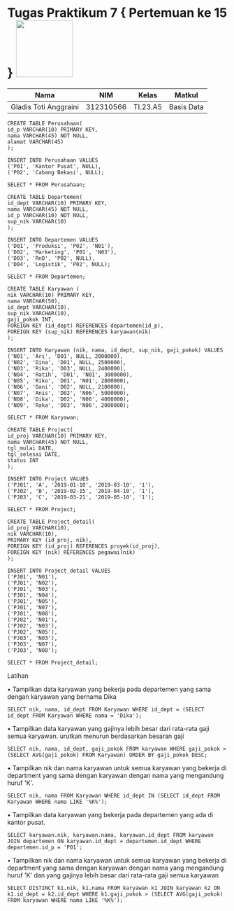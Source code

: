 # Tugas Praktikum 7 { Pertemuan ke 15 } <img src=https://logos-download.com/wp-content/uploads/2016/05/MySQL_logo_logotype.png width="130px" >

|**Nama**|**NIM**|**Kelas**|**Matkul**|
|----|---|-----|------|
|Gladis Toti Anggraini |312310566|TI.23.A5|Basis Data|


```
CREATE TABLE Perusahaan(
id_p VARCHAR(10) PRIMARY KEY,
nama VARCHAR(45) NOT NULL,
alamat VARCHAR(45)
);

INSERT INTO Perusahaan VALUES
('P01', 'Kantor Pusat', NULL),
('P02', 'Cabang Bekasi', NULL);

SELECT * FROM Perusahaan;

CREATE TABLE Departemen(
id_dept VARCHAR(10) PRIMARY KEY,
nama VARCHAR(45) NOT NULL,
id_p VARCHAR(10) NOT NULL,
sup_nik VARCHAR(10) 
);

INSERT INTO Departemen VALUES
('D01', 'Produksi', 'P02', 'N01'),
('D02', 'Marketing', 'P01', 'N03'),
('D03', 'RnD', 'P02', NULL),
('D04', 'Logistik', 'P02', NULL);

SELECT * FROM Departemen;

CREATE TABLE Karyawan (
nik VARCHAR(10) PRIMARY KEY,
nama VARCHAR(50),
id_dept VARCHAR(10),
sup_nik VARCHAR(10),
gaji_pokok INT,
FOREIGN KEY (id_dept) REFERENCES departemen(id_p),
FOREIGN KEY (sup_nik) REFERENCES karyawan(nik)
);

INSERT INTO Karyawan (nik, nama, id_dept, sup_nik, gaji_pokok) VALUES
('N01', 'Ari', 'D01', NULL, 2000000),
('N02', 'Dina', 'D01', NULL, 2500000),
('N03', 'Rika', 'D03', NULL, 2400000),
('N04', 'Ratih', 'D01', 'N01', 3000000),
('N05', 'Riko', 'D01', 'N01', 2800000),
('N06', 'Dani', 'D02', NULL, 2100000),
('N07', 'Anis', 'D02', 'N06', 5000000),
('N08', 'Dika', 'D02', 'N06', 4000000),
('N09', 'Raka', 'D03', 'N06', 2000000);

SELECT * FROM Karyawan;

CREATE TABLE Project(
id_proj VARCHAR(10) PRIMARY KEY,
nama VARCHAR(45) NOT NULL,
tgl_mulai DATE,
tgl_selesai DATE,
status INT
);

INSERT INTO Project VALUES
('PJ01', 'A', '2019-01-10', '2019-03-10', '1'),
('PJ02', 'B', '2019-02-15', '2019-04-10', '1'),
('PJ03', 'C', '2019-03-21', '2019-05-10', '1');

SELECT * FROM Project;

CREATE TABLE Project_detail(
id_proj VARCHAR(10),
nik VARCHAR(10),
PRIMARY KEY (id_proj, nik),
FOREIGN KEY (id_proj) REFERENCES proyek(id_proj),
FOREIGN KEY (nik) REFERENCES pegawai(nik)
);

INSERT INTO Project_detail VALUES
('PJ01', 'N01'),
('PJ01', 'N02'),
('PJ01', 'N03'),
('PJ01', 'N04'),
('PJ01', 'N05'),
('PJ01', 'N07'),
('PJ01', 'N08'),
('PJ02', 'N01'),
('PJ02', 'N03'),
('PJ02', 'N05'),
('PJ03', 'N03'),
('PJ03', 'N07'),
('PJ03', 'N08');

SELECT * FROM Project_detail;
```

Latihan

• Tampilkan data karyawan yang bekerja pada departemen yang sama
dengan karyawan yang bernama Dika

```
SELECT nik, nama, id_dept FROM Karyawan WHERE id_dept = (SELECT id_dept FROM Karyawan WHERE nama = 'Dika');
```

• Tampilkan data karyawan yang gajinya lebih besar dari rata-rata gaji semua
karyawan. urutkan menurun berdasarkan besaran gaji

```
SELECT nik, nama, id_dept, gaji_pokok FROM karyawan WHERE gaji_pokok > (SELECT AVG(gaji_pokok) FROM Karyawan) ORDER BY gaji_pokok DESC;
```

• Tampilkan nik dan nama karyawan untuk semua karyawan yang bekerja di
department yang sama dengan karyawan dengan nama yang mengandung
huruf 'K'.

```
SELECT nik, nama FROM Karyawan WHERE id_dept IN (SELECT id_dept FROM Karyawan WHERE nama LIKE '%K%');
```

• Tampilkan data karyawan yang bekerja pada departemen yang ada di
kantor pusat.

```
SELECT karyawan.nik, karyawan.nama, karyawan.id_dept FROM karyawan JOIN departemen ON karyawan.id_dept = departemen.id_dept WHERE departemen.id_p = 'P01';
```

• Tampilkan nik dan nama karyawan untuk semua karyawan yang bekerja di
department yang sama dengan karyawan dengan nama yang mengandung
huruf 'K' dan yang gajinya lebih besar dari rata-rata gaji semua karyawan

```
SELECT DISTINCT k1.nik, k1.nama FROM karyawan k1 JOIN karyawan k2 ON k1.id_dept = k2.id_dept WHERE k1.gaji_pokok > (SELECT AVG(gaji_pokok) FROM karyawan WHERE nama LIKE '%K%');
```

